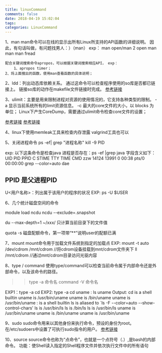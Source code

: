 ```yaml
---
title: linuxCommand
comments: false
date: 2018-04-19 15:02:04
tags:
categories: LinuxCommand
---
```



1、man
    man命令可以在线的显示出所有Linux所支持的API函数的详细说明。
    因此，有句话叫做，有问题找男人：）（man）
    exp：
    	man open/man 2 open
	man man
	man fread

    配合关键词搜索命令apropos，可以根据关键词搜索相应API， exp：
        1、apropos timer；
	2、将上面搜出的函数，使用man查看函数的具体说明；


2、ldd：列出动态库依赖关系。
        通过这命令可以检查程序使用的so库是否都已链接上。
	链接so库的动作在makefile文件链接时完成。
   [参考链接](https://blog.csdn.net/stpeace/article/details/47069215)


3、ulimit：主要是用来限制进程对资源的使用情况的，它支持各种类型的限制。
      -a 显示当前系统所有的limit资源信息。
      -c 最大的core文件的大小，以 blocks 为单位；
      Linux下产生CoreDump，需要通过ulimit命令检查core文件的设置；

   [参考链接](https://blog.csdn.net/yuyunliuhen/article/details/41673599)
   [参考链接](https://www.cnblogs.com/kongzhongqijing/p/5784293.html)


4、linux下使用memleak工具来检查内存泄露
   valgrind工具也可以


5、关闭进程命令
   ps -ef| grep "进程名称"
   kill -9 PID

   exp:
   以下这条命令是检查java 进程是否存在：ps -ef |grep java
   字段含义如下：
   UID       PID       PPID      C     STIME    TTY       TIME         CMD
   zzw      14124     13991      0     00:38    pts/0     00:00:00     grep --color=auto dae
 
   PPID 是父进程PID
   -----------

   U<用户名称>：列出属于该用户的程序的状况
   EXP: ps -U $USER

<!--more-->

6、几个统计磁盘空间的命令

   module load ncdu
   ncdu --exclude=.snapshot

   du --max-depth=1 ~/xxx/ 只计算当前目录下的文件值

   quota -s 磁盘配额命令，第一项带“**”说明user的配额已满


7、mount
   mount命令用于加载文件系统到指定的加载点
   EXP: mount -t auto /dev/cdrom /mnt/cdrom //将cdrom设备挂载到mnt/cdrom文件夹下
   ll /mnt/cdrom                            //通过mnt/cdrom目录访问光驱内容


8、type / command
   使用type/command可以检查当前命令属于内部命令还是外部命令，以及该命令的路径。
   >> type -a 命令名
   >> command -V 命令名

   EXP1：type -a cd
   EXP2: type -a cd uname : ls uname
   Output:
	cd is a shell builtin
	uname is /usr/bin/uname
	uname is /bin/uname
	uname is /usr/bin/uname
	: is a shell builtin
	ls is aliased to `ls -F --color=auto --show-control-chars'
	ls is /usr/bin/ls
	ls is /bin/ls
	ls is /usr/bin/ls
	uname is /usr/bin/uname
	uname is /bin/uname
	uname is /usr/bin/uname

9、sudo
   sudo命令用来以其他身份来执行命令，预设的身份为root。
   在/etc/sudoers中设置了可执行sudo指令的用户。
   [参考链接](http://man.linuxde.net/sudo)

10、source
   source命令也称为“点命令”，也就是一个点符号（.）,是bash的内部命令。
   功能：使Shell读入指定的Shell程序文件并依次执行文件中的所有语句
